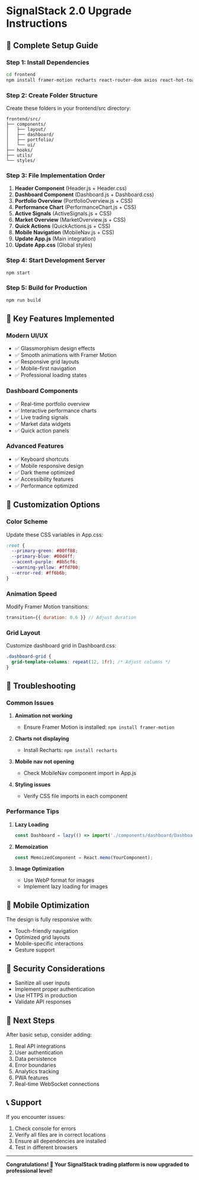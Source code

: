 <!-- filepath: d:\intel\cryptorizz\main\signalstack-rebalancing-bot\UPGRADE-INSTRUCTIONS.md -->
# SignalStack 2.0 Upgrade Instructions

## 🚀 Complete Setup Guide

### Step 1: Install Dependencies

```bash
cd frontend
npm install framer-motion recharts react-router-dom axios react-hot-toast react-intersection-observer react-use
```

### Step 2: Create Folder Structure

Create these folders in your frontend/src directory:
```
frontend/src/
├── components/
│   ├── layout/
│   ├── dashboard/
│   ├── portfolio/
│   └── ui/
├── hooks/
├── utils/
└── styles/
```

### Step 3: File Implementation Order

1. **Header Component** (Header.js + Header.css)
2. **Dashboard Component** (Dashboard.js + Dashboard.css)
3. **Portfolio Overview** (PortfolioOverview.js + CSS)
4. **Performance Chart** (PerformanceChart.js + CSS)
5. **Active Signals** (ActiveSignals.js + CSS)
6. **Market Overview** (MarketOverview.js + CSS)
7. **Quick Actions** (QuickActions.js + CSS)
8. **Mobile Navigation** (MobileNav.js + CSS)
9. **Update App.js** (Main integration)
10. **Update App.css** (Global styles)

### Step 4: Start Development Server

```bash
npm start
```

### Step 5: Build for Production

```bash
npm run build
```

## 🎨 Key Features Implemented

### Modern UI/UX
- ✅ Glassmorphism design effects
- ✅ Smooth animations with Framer Motion
- ✅ Responsive grid layouts
- ✅ Mobile-first navigation
- ✅ Professional loading states

### Dashboard Components
- ✅ Real-time portfolio overview
- ✅ Interactive performance charts
- ✅ Live trading signals
- ✅ Market data widgets
- ✅ Quick action panels

### Advanced Features
- ✅ Keyboard shortcuts
- ✅ Mobile responsive design
- ✅ Dark theme optimized
- ✅ Accessibility features
- ✅ Performance optimized

## 🔧 Customization Options

### Color Scheme
Update these CSS variables in App.css:
```css
:root {
  --primary-green: #00ff88;
  --primary-blue: #00d4ff;
  --accent-purple: #8b5cf6;
  --warning-yellow: #ffd700;
  --error-red: #ff6b6b;
}
```

### Animation Speed
Modify Framer Motion transitions:
```javascript
transition={{ duration: 0.6 }} // Adjust duration
```

### Grid Layout
Customize dashboard grid in Dashboard.css:
```css
.dashboard-grid {
  grid-template-columns: repeat(12, 1fr); /* Adjust columns */
}
```

## 🚨 Troubleshooting

### Common Issues

1. **Animation not working**
   - Ensure Framer Motion is installed: `npm install framer-motion`

2. **Charts not displaying**
   - Install Recharts: `npm install recharts`

3. **Mobile nav not opening**
   - Check MobileNav component import in App.js

4. **Styling issues**
   - Verify CSS file imports in each component

### Performance Tips

1. **Lazy Loading**
   ```javascript
   const Dashboard = lazy(() => import('./components/dashboard/Dashboard'));
   ```

2. **Memoization**
   ```javascript
   const MemoizedComponent = React.memo(YourComponent);
   ```

3. **Image Optimization**
   - Use WebP format for images
   - Implement lazy loading for images

## 📱 Mobile Optimization

The design is fully responsive with:
- Touch-friendly navigation
- Optimized grid layouts
- Mobile-specific interactions
- Gesture support

## 🔐 Security Considerations

- Sanitize all user inputs
- Implement proper authentication
- Use HTTPS in production
- Validate API responses

## 🚀 Next Steps

After basic setup, consider adding:
1. Real API integrations
2. User authentication
3. Data persistence
4. Error boundaries
5. Analytics tracking
6. PWA features
7. Real-time WebSocket connections

## 📞 Support

If you encounter issues:
1. Check console for errors
2. Verify all files are in correct locations
3. Ensure all dependencies are installed
4. Test in different browsers

---

**Congratulations! 🎉 Your SignalStack trading platform is now upgraded to professional level!**